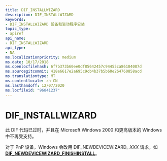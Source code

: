 ```yaml
---
title: DIF_INSTALLWIZARD
description: DIF_INSTALLWIZARD
keywords:
- DIF_INSTALLWIZARD 设备和驱动程序安装
topic_type:
- apiref
api_name:
- DIF_INSTALLWIZARD
api_type:
- NA
ms.localizationpriority: medium
ms.date: 10/17/2018
ms.openlocfilehash: 6f7b373b60ee0df85642457c94455ca86184087d
ms.sourcegitcommit: 418e6617e2a695c9cb4b37b5b60e264760858acd
ms.translationtype: MT
ms.contentlocale: zh-CN
ms.lasthandoff: 12/07/2020
ms.locfileid: "96841237"
---
```

# <a name="dif_installwizard"></a>DIF_INSTALLWIZARD


此 DIF 代码已过时，并且在 Microsoft Windows 2000 和更高版本的 Windows 中不再受支持。

对于 PnP 设备，Windows 会改用 DIF_NEWDEVICEWIZARD_ *XXX* 请求，如 [**DIF_NEWDEVICEWIZARD_FINISHINSTALL**](dif-newdevicewizard-finishinstall.md)。

 

 





